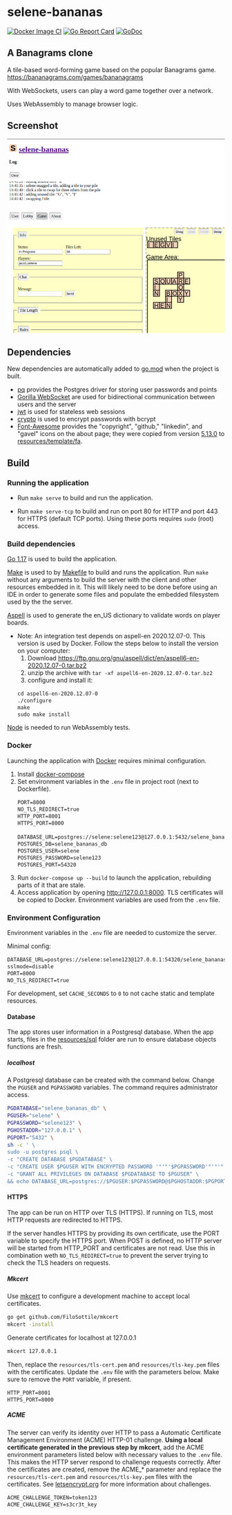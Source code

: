 # selene-bananas

[![Docker Image CI](https://github.com/jacobpatterson1549/selene-bananas/actions/workflows/docker-image.yml/badge.svg)](https://github.com/jacobpatterson1549/selene-bananas/actions/workflows/docker-image.yml)
[![Go Report Card](https://goreportcard.com/badge/github.com/jacobpatterson1549/selene-bananas)](https://goreportcard.com/report/github.com/jacobpatterson1549/selene-bananas)
[![GoDoc](https://godoc.org/github.com/jacobpatterson1549/selene-bananas?status.svg)](https://godoc.org/github.com/jacobpatterson1549/selene-bananas)


## A Banagrams clone

A tile-based word-forming game based on the popular Banagrams game.  <https://bananagrams.com/games/bananagrams>

With WebSockets, users can play a word game together over a network.

Uses WebAssembly to manage browser logic.

## Screenshot
![selene-bananas screenshot](screenshot.png)

## Dependencies

New dependencies are automatically added to [go.mod](go.mod) when the project is built.
* [pq](https://github.com/lib/pq) provides the Postgres driver for storing user passwords and points
* [Gorilla WebSocket](https://github.com/gorilla/websocket) are used for bidirectional communication between users and the server
* [jwt](https://github.com/golang-jwt/jwt) is used for stateless web sessions
* [crypto](https://github.com/golang/crypto) is used to  encrypt passwords with bcrypt
* [Font-Awesome](https://github.com/FortAwesome/Font-Awesome) provides the "copyright", "github," "linkedin", and "gavel" icons on the about page; they were copied from version [5.13.0](https://github.com/FortAwesome/Font-Awesome/releases/tag/5.13.0) to [resources/template/fa](resources/template/fa).

## Build

### Running the application

* Run `make serve` to build and run the application.

* Run `make serve-tcp` to build and run on port 80 for HTTP and port 443 for HTTPS (default TCP ports).  Using these ports requires `sudo` (root) access.

### Build dependencies

[Go 1.17](https://golang.org/dl/) is used to build the application.

[Make](https://www.gnu.org/software/make/) is used to by [Makefile](Makefile) to build and runs the application. Run `make` without any arguments to build the server with the client and other resources embedded in it.  This will likely need to be done before using an IDE in order to generate some files and populate the embedded filesystem used by the the server.

[Aspell](https://github.com/GNUAspell/aspell) is used to generate the en_US dictionary to validate words on player boards.
 * Note: An integration test depends on aspell-en 2020.12.07-0.  This version is used by Docker.  Follow the steps below to install the version on your computer:
   1. Download https://ftp.gnu.org/gnu/aspell/dict/en/aspell6-en-2020.12.07-0.tar.bz2
   1. unzip the archive with `tar -xf aspell6-en-2020.12.07-0.tar.bz2`
   1. configure and install it:
   ```
   cd aspell6-en-2020.12.07-0
   ./configure
   make
   sudo make install
   ```

[Node](https://github.com/nodejs) is needed to run WebAssembly tests.

### Docker

Launching the application with [Docker](https://www.docker.com) requires minimal configuration.

1. Install [docker-compose](https://github.com/docker/compose)
1. Set environment variables in the `.env` file in project root (next to Dockerfile).
    ```
    PORT=8000
    NO_TLS_REDIRECT=true
    HTTP_PORT=8001
    HTTPS_PORT=8000

    DATABASE_URL=postgres://selene:selene123@127.0.0.1:5432/selene_bananas_db
    POSTGRES_DB=selene_bananas_db
    POSTGRES_USER=selene
    POSTGRES_PASSWORD=selene123
    POSTGRES_PORT=54320
    ```
1. Run `docker-compose up --build` to launch the application, rebuilding parts of it that are stale.
1. Access application by opening <http://127.0.0.1:8000>.  TLS certificates will be copied to Docker.  Environment variables are used from the `.env` file.

### Environment Configuration

Environment variables in the `.env` file are needed to customize the server.

Minimal config:
```
DATABASE_URL=postgres://selene:selene123@127.0.0.1:54320/selene_bananas_db?sslmode=disable
PORT=8000
NO_TLS_REDIRECT=true
```

For development, set `CACHE_SECONDS` to `0` to not cache static and template resources.

#### Database

The app stores user information in a Postgresql database.  When the app starts, files in the [resources/sql](resources/sql) folder are run to ensure database objects functions are fresh.

##### localhost

A Postgresql database can be created with the command below.  Change the `PGUSER` and `PGPASSWORD` variables.  The command requires administrator access.
```bash
PGDATABASE="selene_bananas_db" \
PGUSER="selene" \
PGPASSWORD="selene123" \
PGHOSTADDR="127.0.0.1" \
PGPORT="5432" \
sh -c ' \
sudo -u postgres psql \
-c "CREATE DATABASE $PGDATABASE" \
-c "CREATE USER $PGUSER WITH ENCRYPTED PASSWORD '"'"'$PGPASSWORD'"'"'" \
-c "GRANT ALL PRIVILEGES ON DATABASE $PGDATABASE TO $PGUSER" \
&& echo DATABASE_URL=postgres://$PGUSER:$PGPASSWORD@$PGHOSTADDR:$PGPORT/$PGDATABASE'
```

#### HTTPS

The app can be run on HTTP over TLS (HTTPS). If running on TLS, most HTTP requests are redirected to HTTPS.

If the server handles HTTPS by providing its own certificate, use the PORT variable to specify the HTTPS port. When POST is defined, no HTTP server will be started from HTTP_PORT and certificates are not read.  Use this in combination weth `NO_TLS_REDIRECT=true` to prevent the server trying to check the TLS headers on requests.

##### Mkcert

Use [mkcert](https://github.com/FiloSottile/mkcert) to configure a development machine to accept local certificates.
```bash
go get github.com/FiloSottile/mkcert
mkcert -install
```
Generate certificates for localhost at 127.0.0.1
```bash
mkcert 127.0.0.1
```
Then, replace the `resources/tls-cert.pem` and `resources/tls-key.pem` files with the certificates.  Update the `.env` file with the parameters below. Make sure to remove the `PORT` variable, if present.
```
HTTP_PORT=8001
HTTPS_PORT=8000
```

##### ACME

The server can verify its identity over HTTP to pass a Automatic Certificate Management Environment (ACME) HTTP-01 challenge.  **Using a local certificate generated in the previous step by mkcert**, add the ACME environment parameters listed below with necessary values to the `.env` file.  This makes the HTTP server respond to challenge requests correctly.  After the certificates are created, remove the ACME_* parameter and replace the `resources/tls-cert.pem` and `resources/tls-key.pem` files with the certificates. See [letsencrypt.org](https://letsencrypt.org/docs/challenge-types/#http-01-challenge) for more information about challenges.
```
ACME_CHALLENGE_TOKEN=token123
ACME_CHALLENGE_KEY=s3cr3t_key
```
